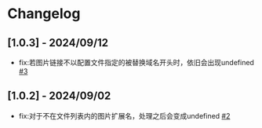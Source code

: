 # Changelog


## [1.0.3] - 2024/09/12

* fix:若图片链接不以配置文件指定的被替换域名开头时，依旧会出现undefined [#3](https://github.com/KnifeC/hexo-webp-cloud-proxy/pull/3)


## [1.0.2] - 2024/09/02

* fix:对于不在文件列表内的图片扩展名，处理之后会变成undefined [#2](https://github.com/KnifeC/hexo-webp-cloud-proxy/issues/2)
